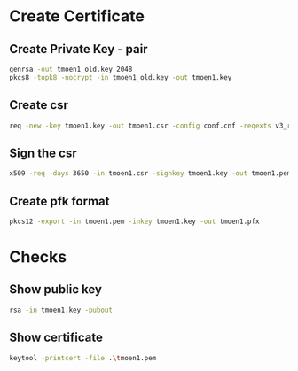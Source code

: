 # Create Certificate

## Create Private Key - pair

```sh
genrsa -out tmoen1_old.key 2048
pkcs8 -topk8 -nocrypt -in tmoen1_old.key -out tmoen1.key
```

## Create csr

```sh
req -new -key tmoen1.key -out tmoen1.csr -config conf.cnf -reqexts v3_req
```

## Sign the csr

```sh
x509 -req -days 3650 -in tmoen1.csr -signkey tmoen1.key -out tmoen1.pem -extfile conf.cnf -extensions v3_ca
```

## Create pfk format

```sh
pkcs12 -export -in tmoen1.pem -inkey tmoen1.key -out tmoen1.pfx
```



# Checks

## Show public key

```sh
rsa -in tmoen1.key -pubout
```

## Show certificate

```sh
keytool -printcert -file .\tmoen1.pem
```
